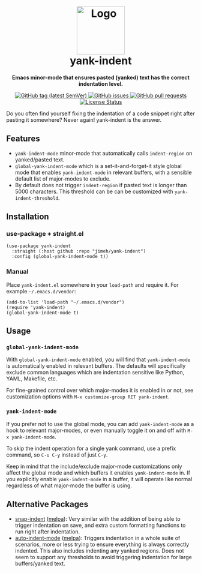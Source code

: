 <h1 align="center">
  <img width="128px" src="https://raw.githubusercontent.com/jimeh/yank-indent/main/img/yank-indent.svg" alt="Logo"><br />
  yank-indent
</h1>

<p align="center">
  <strong>
    Emacs minor-mode that ensures pasted (yanked) text has the correct indentation level.
  </strong>
</p>

<p align="center">
  <a href="https://github.com/jimeh/yank-indent/releases">
    <img src="https://img.shields.io/github/v/tag/jimeh/yank-indent?label=release" alt="GitHub tag (latest SemVer)">
  </a>
  <a href="https://github.com/jimeh/yank-indent/issues">
    <img src="https://img.shields.io/github/issues-raw/jimeh/yank-indent.svg?style=flat&logo=github&logoColor=white" alt="GitHub issues">
  </a>
  <a href="https://github.com/jimeh/yank-indent/pulls">
    <img src="https://img.shields.io/github/issues-pr-raw/jimeh/yank-indent.svg?style=flat&logo=github&logoColor=white" alt="GitHub pull requests">
  </a>
  <a href="https://github.com/jimeh/yank-indent/blob/main/LICENSE">
    <img src="https://img.shields.io/github/license/jimeh/yank-indent.svg?style=flat" alt="License Status">
  </a>
</p>

Do you often find yourself fixing the indentation of a code snippet right after
pasting it somewhere? Never again! yank-indent is the answer.

## Features

- `yank-indent-mode` minor-mode that automatically calls `indent-region` on
  yanked/pasted text.
- `global-yank-indent-mode` which is a set-it-and-forget-it style global mode
  that enables `yank-indent-mode` in relevant buffers, with a sensible default
  list of major-modes to exclude.
- By default does not trigger `indent-region` if pasted text is longer than 5000
  characters. This threshold can be can be customized with
  `yank-indent-threshold`.

## Installation

### use-package + straight.el

```elisp
(use-package yank-indent
  :straight (:host github :repo "jimeh/yank-indent")
  :config (global-yank-indent-mode t))
```

### Manual

Place `yank-indent.el` somewhere in your `load-path` and require it. For example
`~/.emacs.d/vendor`:

```elisp
(add-to-list 'load-path "~/.emacs.d/vendor")
(require 'yank-indent)
(global-yank-indent-mode t)
```

## Usage

### `global-yank-indent-mode`

With `global-yank-indent-mode` enabled, you will find that `yank-indent-mode` is
automatically enabled in relevant buffers. The defaults will specifically
exclude common languages which are indentation sensitive like Python, YAML,
Makefile, etc.

For fine-grained control over which major-modes it is enabled in or not, see
customization options with `M-x customize-group RET yank-indent`.

### `yank-indent-mode`

If you prefer not to use the global mode, you can add `yank-indent-mode` as a
hook to relevant major-modes, or even manually toggle it on and off with
`M-x yank-indent-mode`.

To skip the indent operation for a single yank command, use a prefix command, so
`C-u C-y` instead of just `C-y`.

Keep in mind that the include/exclude major-mode customizations only affect the
global mode and which buffers it enables `yank-indent-mode` in. If you
explicitly enable `yank-indent-mode` in a buffer, it will operate like normal
regardless of what major-mode the buffer is using.

## Alternative Packages

- [snap-indent](https://github.com/jeffvalk/snap-indent)
  ([melpa](https://melpa.org/#/snap-indent)): Very similar with the addition of
  being able to trigger indentation on save, and extra custom formatting
  functions to run right after indentation.
- [auto-indent-mode](https://github.com/mattfidler/auto-indent-mode.el)
  ([melpa](https://melpa.org/#/auto-indent-mode)): Triggers indentation in a
  whole suite of scenarios, more or less trying to ensure everything is always
  correctly indented. This also includes indenting any yanked regions. Does not
  seem to support any thresholds to avoid triggering indentation for large
  buffers/yanked text.
